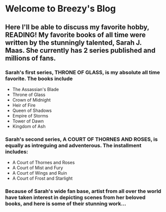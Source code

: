 # Welcome to Breezy's Blog

## Here I'll be able to discuss my favorite hobby, READING! My favorite books of all time were written by the stunningly talented, Sarah J. Maas. She currently has 2 series published and millions of fans.

### Sarah's first series, THRONE OF GLASS, is my absolute all time favorite. The books include
  - The Assassian's Blade
  - Throne of Glass
  - Crown of Midnight
  - Heir of Fire
  - Queen of Shadows
  - Empire of Storms
  - Tower of Dawn
  - Kingdom of Ash

### Sarah's second series, A COURT OF THORNES AND ROSES, is equally as intreguing and adventerous. The installment includes:
  - A Court of Thornes and Roses
  - A Court of Mist and Fury
  - A Court of Wings and Ruin
  - A Court of Frost and Starlight
  
### Because of Sarah's wide fan base, artist from all over the world have taken interest in depicting scenes from her beloved books, and here is some of their stunning work...

  
